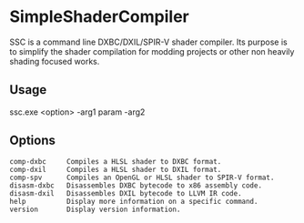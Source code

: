 # SimpleShaderCompiler

SSC is a command line DXBC/DXIL/SPIR-V shader compiler. Its purpose is to simplify the shader compilation for modding projects or other non heavily shading focused works.

## Usage

ssc.exe \<option\> -arg1 param -arg2

## Options

```
comp-dxbc     Compiles a HLSL shader to DXBC format.
comp-dxil     Compiles a HLSL shader to DXIL format.
comp-spv      Compiles an OpenGL or HLSL shader to SPIR-V format.
disasm-dxbc   Disassembles DXBC bytecode to x86 assembly code.
disasm-dxil   Disassembles DXIL bytecode to LLVM IR code.
help          Display more information on a specific command.
version       Display version information.
```
